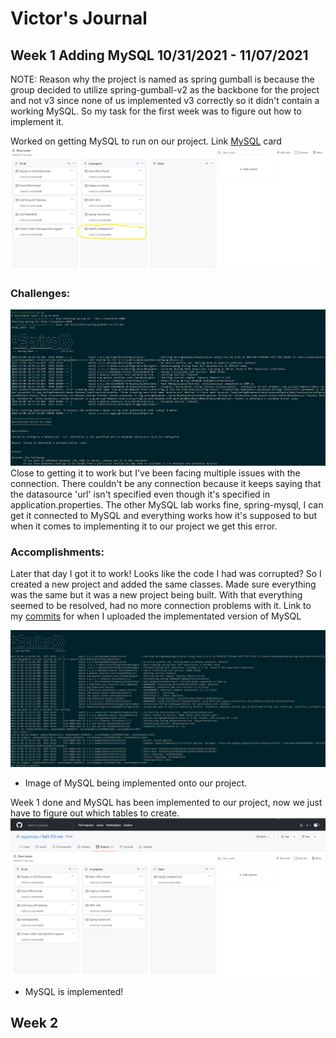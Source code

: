 # Victor's Journal
## Week 1 Adding MySQL 10/31/2021 - 11/07/2021
NOTE: Reason why the project is named as spring gumball is because the group decided to utilize spring-gumball-v2 as the backbone for the project and not v3 since none of us implemented v3 correctly so it didn't contain a working MySQL. So my task for the first week was to figure out how to implement it.

Worked on getting MySQL to run on our project. Link [MySQL](https://github.com/nguyensjsu/fa21-172-rvn/projects/1#card-72179787) card
![images](https://github.com/nguyensjsu/fa21-172-rvn/blob/main/Journals/images/vm1.png)

### Challenges:
![images](https://github.com/nguyensjsu/fa21-172-rvn/blob/main/Journals/images/vm2.png)
Close to getting it to work but I've been facing multiple issues with the connection.
There couldn't be any connection because it keeps saying that the datasource 'url' isn't specified even though it's specified in application.properties. The other MySQL lab works fine, spring-mysql, I can get it connected to MySQL and everything works how it's supposed to but when it comes to implementing it to our project we get this error.

### Accomplishments:
Later that day I got it to work!
Looks like the code I had was corrupted? So I created a new project and added the same classes. Made sure everything was the same but it was a new project being built. With that everything seemed to be resolved, had no more connection problems with it.
Link to my [commits](https://github.com/nguyensjsu/fa21-172-rvn/commit/b9b0570e1b30b193d5a6d690436c4ef4c0645857) for when I uploaded the implementated version of MySQL

![images](https://github.com/nguyensjsu/fa21-172-rvn/blob/main/Journals/images/vm3.png)
- Image of MySQL being implemented onto our project.

Week 1 done and MySQL has been implemented to our project, now we just have to figure out which tables to create.
![images](https://github.com/nguyensjsu/fa21-172-rvn/blob/main/Journals/images/vm4.png)
- MySQL is implemented!

## Week 2
